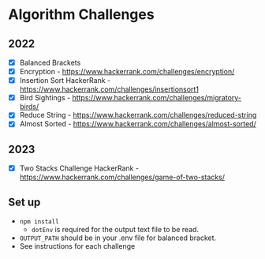 # Algorithm Challenges

## 2022 

- [x] Balanced Brackets
- [x] Encryption - https://www.hackerrank.com/challenges/encryption/
- [x] Insertion Sort HackerRank - https://www.hackerrank.com/challenges/insertionsort1
- [x] Bird Sightings - https://www.hackerrank.com/challenges/migratory-birds/
- [x] Reduce String - https://www.hackerrank.com/challenges/reduced-string 
- [x] Almost Sorted - https://www.hackerrank.com/challenges/almost-sorted/

## 2023

- [x] Two Stacks Challenge HackerRank - https://www.hackerrank.com/challenges/game-of-two-stacks/

## Set up

- `npm install`
    - `dotEnv` is required for the output text file to be read.
- `OUTPUT_PATH` should be in your .env file for balanced bracket.
- See instructions for each challenge
